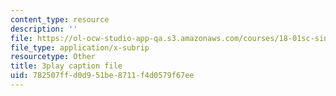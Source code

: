 ```yaml
---
content_type: resource
description: ''
file: https://ol-ocw-studio-app-qa.s3.amazonaws.com/courses/18-01sc-single-variable-calculus-fall-2010/782507ffd0d951be8711f4d0579f67ee_hjZhPczMkL4.vtt
file_type: application/x-subrip
resourcetype: Other
title: 3play caption file
uid: 782507ff-d0d9-51be-8711-f4d0579f67ee
---
```

